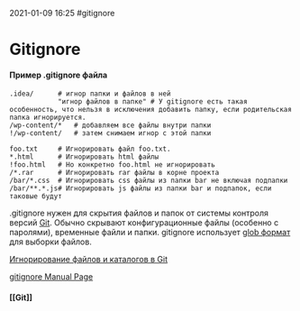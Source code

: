 2021-01-09 16:25
#gitignore 
# Gitignore

#### Пример .gitignore файла
```shell
.idea/		# игнор папки и файлов в ней
			"игнор файлов в папке" # У gitignore есть такая особенность, что нельзя в исключения добавить папку, если родительская папка игнорируется.
/wp-content/*	# добавляем все файлы внутри папки
!/wp-content/	# затем снимаем игнор с этой папки
			
foo.txt		# Игнорировать файл foo.txt.
*.html		# Игнорировать html файлы
!foo.html	# Но конкретно foo.html не игнорировать
/*.rar		# Игнорировать rar файлы в корне проекта
/bar/*.css	# Игнорировать css файлы из папки bar не включая подпапки
/bar/**.*.js# Игнорировать js файлы из папки bar и подпапок, если таковые будут
```

.gitignore нужен для скрытия файлов и папок от системы контроля версий [Git](http://tyapk.ru/blog/post/learning-git). Обычно скрывают конфигурационные файлы (особенно с паролями), временные файли и папки. gitignore использует [glob формат](https://www.wikiwand.com/en/Glob_(programming)) для выборки файлов.

[ Игнорирование файлов и каталогов в Git](https://andreyex.ru/linux/ignorirovanie-fajlov-i-katalogov-v-git-gitignore/)

[gitignore Manual Page](https://www.kernel.org/pub/software/scm/git/docs/gitignore.html)

#### [[Git]]
